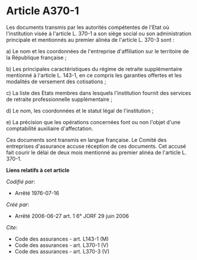 # Article A370-1

Les documents transmis par les autorités compétentes de l'Etat où l'institution visée à l'article L. 370-1 a son siège social
ou son administration principale et mentionnés au premier alinéa de l'article L. 370-3 sont :

a) Le nom et les coordonnées de l'entreprise d'affiliation sur le territoire de la République française ;

b) Les principales caractéristiques du régime de retraite supplémentaire mentionné à l'article L. 143-1, en ce compris les
garanties offertes et les modalités de versement des cotisations ;

c) La liste des Etats membres dans lesquels l'institution fournit des services de retraite professionnelle supplémentaire ;

d) Le nom, les coordonnées et le statut légal de l'institution ;

e) La précision que les opérations concernées font ou non l'objet d'une comptabilité auxiliaire d'affectation.

Ces documents sont transmis en langue française. Le Comité des entreprises d'assurance accuse réception de ces documents. Cet
accusé fait courir le délai de deux mois mentionné au premier alinéa de l'article L. 370-1.

**Liens relatifs à cet article**

_Codifié par_:

  - Arrêté 1976-07-16

_Créé par_:

  - Arrêté 2006-06-27 art. 1 6° JORF 29 juin 2006

_Cite_:

  - Code des assurances - art. L143-1 (M)
  - Code des assurances - art. L370-1 (V)
  - Code des assurances - art. L370-3 (V)
